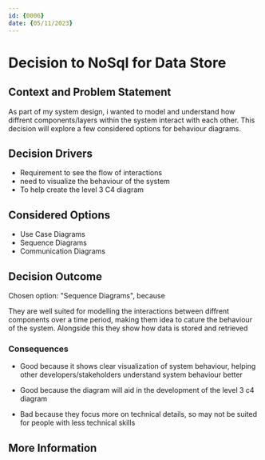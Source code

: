 ```yaml
---
id: {0006}
date: {05/11/2023}
---
```

# Decision to NoSql for Data Store

## Context and Problem Statement
As part of my system design, i wanted to model and understand how diffrent components/layers within the system interact with each other. This decision will explore a few considered options for behaviour diagrams.

## Decision Drivers

* Requirement to see the flow of interactions
* need to visualize the behaviour of the system
* To help create the level 3 C4 diagram

## Considered Options

* Use Case Diagrams
* Sequence Diagrams
* Communication Diagrams


## Decision Outcome

Chosen option: "Sequence Diagrams", because

They are well suited for modelling the interactions between diffrent components over a time period, making them idea to cature the behaviour of the system. Alongside this they show how data is stored and retrieved

### Consequences


* Good because it shows clear visualization of system behaviour, helping other developers/stakeholders understand system behaviour better

* Good because the diagram will aid in the development of the level 3 c4 diagram

* Bad because they focus more on technical details, so may not be suited for people with less technical skills

## More Information

